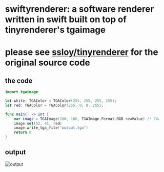 # swiftyrenderer: a software renderer written in swift built on top of tinyrenderer's tgaimage

# please see [ssloy/tinyrenderer](https://github.com/ssloy/tinyrenderer/) for the original source code

## the code

```swift
import tgaimage

let white: TGAColor = TGAColor(255, 255, 255, 255);
let red: TGAColor = TGAColor(255, 0, 0, 255);

func main() -> Int {
    var image = TGAImage(100, 100, TGAImage.Format.RGB.rawValue) /* TGAImage::RGB */
    image.set(52, 41, red)
    image.write_tga_file("output.tga")
    return 0
}
```

## output
![output](https://github.com/user-attachments/assets/cb1123b4-29de-4016-81b6-086043867be7)
